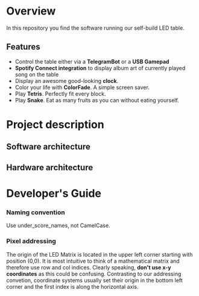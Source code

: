 # Overview
In this repository you find the software running our self-build LED table.

## Features
* Control the table either via a **TelegramBot** or a **USB Gamepad** 
* **Spotify Connect integration** to display album art of currently played song on the table
* Display an awesome good-looking **clock**.
* Color your  life with **ColorFade**. A simple screen saver.
* Play **Tetris**. Perfectly fit every block.
* Play **Snake**. Eat as many fruits as you can without eating yourself.

# Project description
## Software architecture

## Hardware architecture

# Developer's Guide
### Naming convention
Use under_score_names, not CamelCase.

### Pixel addressing
The origin of the LED Matrix is located in the upper left corner starting with position (0,0). It is most intuitive to think of a mathematical matrix and therefore use row and col indices. Clearly speaking, **don't use x-y coordinates** as this could be confusing. Contrasting to our addressing convetion, coordinate systems usually set their origin in the bottom left corner and the first index is along the horizontal axis.